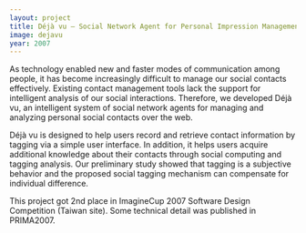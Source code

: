 ```yaml
---
layout: project
title: Déjà vu – Social Network Agent for Personal Impression Management (2007)
image: dejavu
year: 2007
---
```


As technology enabled new and faster modes of communication among people, it has become increasingly difficult to manage our social contacts effectively. Existing contact management tools lack the support for intelligent analysis of our social interactions. Therefore, we developed Déjà vu, an intelligent system of social network agents for managing and analyzing personal social contacts over the web.

Déjà vu is designed to help users record and retrieve contact information by tagging via a simple user interface. In addition, it helps users acquire additional knowledge about their contacts through social computing and tagging analysis. Our preliminary study showed that tagging is a subjective behavior and the proposed social tagging mechanism can compensate for individual difference.

This project got 2nd place in ImagineCup 2007 Software Design Competition (Taiwan site). Some technical detail was published in PRIMA2007.
